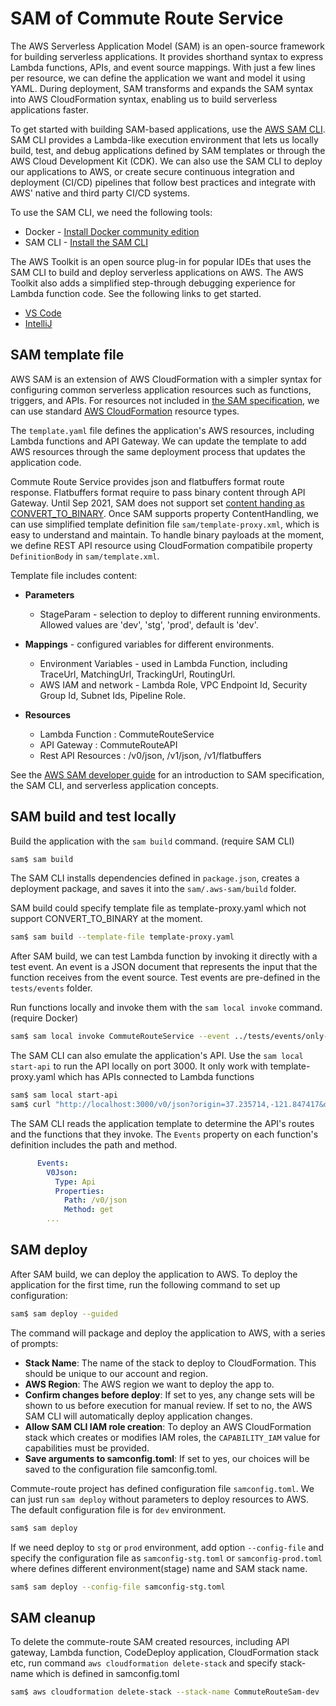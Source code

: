 # SAM of Commute Route Service

The AWS Serverless Application Model (SAM) is an open-source framework for building serverless applications. It provides shorthand syntax to express Lambda functions, APIs, and event source mappings. With just a few lines per resource, we can define the application we want and model it using YAML. During deployment, SAM transforms and expands the SAM syntax into AWS CloudFormation syntax, enabling us to build serverless applications faster.

To get started with building SAM-based applications, use the [AWS SAM CLI](https://docs.aws.amazon.com/serverless-application-model/latest/developerguide/serverless-sam-reference.html#serverless-sam-cli). SAM CLI provides a Lambda-like execution environment that lets us locally build, test, and debug applications defined by SAM templates or through the AWS Cloud Development Kit (CDK). We can also use the SAM CLI to deploy our applications to AWS, or create secure continuous integration and deployment (CI/CD) pipelines that follow best practices and integrate with AWS' native and third party CI/CD systems.

To use the SAM CLI, we need the following tools:

* Docker - [Install Docker community edition](https://hub.docker.com/search/?type=edition&offering=community)
* SAM CLI - [Install the SAM CLI](https://docs.aws.amazon.com/serverless-application-model/latest/developerguide/serverless-sam-cli-install.html)

The AWS Toolkit is an open source plug-in for popular IDEs that uses the SAM CLI to build and deploy serverless applications on AWS. The AWS Toolkit also adds a simplified step-through debugging experience for Lambda function code. See the following links to get started.

* [VS Code](https://docs.aws.amazon.com/toolkit-for-vscode/latest/userguide/welcome.html)
* [IntelliJ](https://docs.aws.amazon.com/toolkit-for-jetbrains/latest/userguide/welcome.html)

## SAM template file

AWS SAM is an extension of AWS CloudFormation with a simpler syntax for configuring common serverless application resources such as functions, triggers, and APIs. For resources not included in [the SAM specification](https://github.com/awslabs/serverless-application-model/blob/master/versions/2016-10-31.md), we can use standard [AWS CloudFormation](https://docs.aws.amazon.com/AWSCloudFormation/latest/UserGuide/aws-template-resource-type-ref.html) resource types.

The `template.yaml` file defines the application's AWS resources, including Lambda functions and API Gateway. We can update the template to add AWS resources through the same deployment process that updates the application code.

Commute Route Service provides json and flatbuffers format route response. Flatbuffers format require to pass binary content through API Gateway. Until Sep 2021, SAM does not support set [content handing as CONVERT_TO_BINARY](https://github.com/aws/serverless-application-model/issues/553). Once SAM supports property ContentHandling, we can use simplified template definition file `sam/template-proxy.xml`, which is easy to understand and maintain. To handle binary payloads at the moment, we define REST API resource using CloudFormation compatibile property `DefinitionBody` in `sam/template.xml`.  

Template file includes content:

* **Parameters** 
  - StageParam - selection to deploy to different running environments. Allowed values are 'dev', 'stg', 'prod', default is 'dev'.

* **Mappings** - configured variables for different environments. 
  - Environment Variables - used in Lambda Function, including TraceUrl, MatchingUrl, TrackingUrl, RoutingUrl.
  - AWS IAM and network - Lambda Role, VPC Endpoint Id, Security Group Id, Subnet Ids, Pipeline Role. 

* **Resources**
  - Lambda Function : CommuteRouteService
  - API Gateway : CommuteRouteAPI
  - Rest API Resources : /v0/json, /v1/json, /v1/flatbuffers

See the [AWS SAM developer guide](https://docs.aws.amazon.com/serverless-application-model/latest/developerguide/what-is-sam.html) for an introduction to SAM specification, the SAM CLI, and serverless application concepts.

## SAM build and test locally

Build the application with the `sam build` command. (require SAM CLI)

```bash
sam$ sam build
```

The SAM CLI installs dependencies defined in `package.json`, creates a deployment package, and saves it into the `sam/.aws-sam/build` folder.

SAM build could specify template file as template-proxy.yaml which not support CONVERT_TO_BINARY at the moment.

```bash
sam$ sam build --template-file template-proxy.yaml
```

After SAM build, we can test Lambda function by invoking it directly with a test event. An event is a JSON document that represents the input that the function receives from the event source. Test events are pre-defined in the `tests/events` folder.

Run functions locally and invoke them with the `sam local invoke` command. (require Docker)

```bash
sam$ sam local invoke CommuteRouteService --event ../tests/events/only-usual.json
```

The SAM CLI can also emulate the application's API. Use the `sam local start-api` to run the API locally on port 3000. It only work with template-proxy.yaml which has APIs connected to Lambda functions

```bash
sam$ sam local start-api
sam$ curl "http://localhost:3000/v0/json?origin=37.235714,-121.847417&destination=37.246404,-121.925552&output=default&content_level=Full&start_time=20210315T194327Z&user_id=changzhengj"
```

The SAM CLI reads the application template to determine the API's routes and the functions that they invoke. The `Events` property on each function's definition includes the path and method.

```yaml
      Events:
        V0Json:
          Type: Api
          Properties:
            Path: /v0/json
            Method: get
        ...
```

## SAM deploy 

After SAM build, we can deploy the application to AWS. To deploy the application for the first time, run the following command to set up configuration: 

```bash
sam$ sam deploy --guided
```

The command will package and deploy the application to AWS, with a series of prompts:

* **Stack Name**: The name of the stack to deploy to CloudFormation. This should be unique to our account and region.
* **AWS Region**: The AWS region we want to deploy the app to.
* **Confirm changes before deploy**: If set to yes, any change sets will be shown to us before execution for manual review. If set to no, the AWS SAM CLI will automatically deploy application changes.
* **Allow SAM CLI IAM role creation**: To deploy an AWS CloudFormation stack which creates or modifies IAM roles, the `CAPABILITY_IAM` value for capabilities must be provided. 
* **Save arguments to samconfig.toml**: If set to yes, our choices will be saved to the configuration file samconfig.toml.

Commute-route project has defined configuration file `samconfig.toml`. We can just run `sam deploy` without parameters to deploy resources to AWS. The default configuration file is for `dev` environment.

```bash
sam$ sam deploy 
```

If we need deploy to `stg` or `prod` environment, add option `--config-file` and specify the configuration file as `samconfig-stg.toml` or `samconfig-prod.toml` where defines different environment(stage) name and SAM stack name.

```bash
sam$ sam deploy --config-file samconfig-stg.toml
```

## SAM cleanup 

To delete the commute-route SAM created resources, including API gateway, Lambda function, CodeDeploy application, CloudFormation stack etc, run  command `aws cloudformation delete-stack` and specify stack-name which is defined in samconfig.toml

```bash
sam$ aws cloudformation delete-stack --stack-name CommuteRouteSam-dev
```

